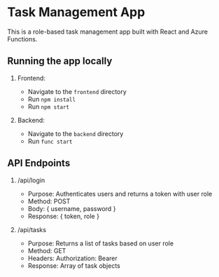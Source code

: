 # Task Management App

This is a role-based task management app built with React and Azure Functions.

## Running the app locally

1. Frontend:
   - Navigate to the `frontend` directory
   - Run `npm install`
   - Run `npm start`

2. Backend:
   - Navigate to the `backend` directory
   - Run `func start`

## API Endpoints

1. /api/login
   - Purpose: Authenticates users and returns a token with user role
   - Method: POST
   - Body: { username, password }
   - Response: { token, role }

2. /api/tasks
   - Purpose: Returns a list of tasks based on user role
   - Method: GET
   - Headers: Authorization: Bearer <token>
   - Response: Array of task objects

